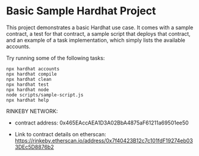# Basic Sample Hardhat Project

This project demonstrates a basic Hardhat use case. It comes with a sample contract, a test for that contract, a sample script that deploys that contract, and an example of a task implementation, which simply lists the available accounts.

Try running some of the following tasks:

```shell
npx hardhat accounts
npx hardhat compile
npx hardhat clean
npx hardhat test
npx hardhat node
node scripts/sample-script.js
npx hardhat help
```

RINKEBY NETWORK:
 - contract address: 0x465EAccAEA1D3A02BbA4875aF61211a69501ee50

 - Link to contract details on etherscan: https://rinkeby.etherscan.io/address/0x7f40423B12c7c101fdF19274eb033DEc5D8876b2

